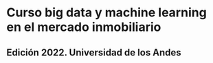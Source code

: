 # Curso big data y machine learning en el mercado inmobiliario
## Edición 2022. Universidad de los Andes
